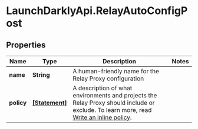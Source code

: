 # LaunchDarklyApi.RelayAutoConfigPost

## Properties

Name | Type | Description | Notes
------------ | ------------- | ------------- | -------------
**name** | **String** | A human-friendly name for the Relay Proxy configuration | 
**policy** | [**[Statement]**](Statement.md) | A description of what environments and projects the Relay Proxy should include or exclude. To learn more, read [Write an inline policy](https://docs.launchdarkly.com/sdk/relay-proxy/automatic-configuration#write-an-inline-policy). | 


